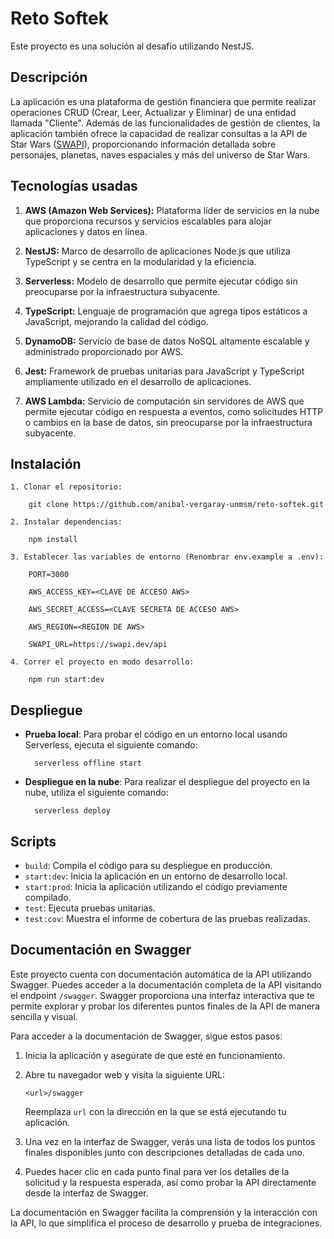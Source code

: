 
 # Reto Softek
 
Este proyecto es una solución al desafío utilizando NestJS.

## Descripción

La aplicación es una plataforma de gestión financiera que permite realizar operaciones CRUD (Crear, Leer, Actualizar y Eliminar) de una entidad llamada "Cliente". Además de las funcionalidades de gestión de clientes, la aplicación también ofrece la capacidad de realizar consultas a la API de Star Wars ([SWAPI](https://swapi.dev/)), proporcionando información detallada sobre personajes, planetas, naves espaciales y más del universo de Star Wars.

## Tecnologías usadas

1.  **AWS (Amazon Web Services):** Plataforma líder de servicios en la nube que proporciona recursos y servicios escalables para alojar aplicaciones y datos en línea.
    
2.  **NestJS:** Marco de desarrollo de aplicaciones Node.js que utiliza TypeScript y se centra en la modularidad y la eficiencia.
    
3.  **Serverless:** Modelo de desarrollo que permite ejecutar código sin preocuparse por la infraestructura subyacente.
    
4.  **TypeScript:** Lenguaje de programación que agrega tipos estáticos a JavaScript, mejorando la calidad del código.
    
5.  **DynamoDB:** Servicio de base de datos NoSQL altamente escalable y administrado proporcionado por AWS.
    
6.  **Jest:** Framework de pruebas unitarias para JavaScript y TypeScript ampliamente utilizado en el desarrollo de aplicaciones.

8. **AWS Lambda:** Servicio de computación sin servidores de AWS que permite ejecutar código en respuesta a eventos, como solicitudes HTTP o cambios en la base de datos, sin preocuparse por la infraestructura subyacente.


## Instalación

 ``1. Clonar el repositorio:`` 

		git clone https://github.com/anibal-vergaray-unmsm/reto-softek.git
 ``2. Instalar dependencias:`` 

		npm install

`3. Establecer las variables de entorno (Renombrar env.example a .env):`

		PORT=3000

		AWS_ACCESS_KEY=<CLAVE DE ACCESO AWS>

		AWS_SECRET_ACCESS=<CLAVE SECRETA DE ACCESO AWS>

		AWS_REGION=<REGION DE AWS>

		SWAPI_URL=https://swapi.dev/api
		
`4. Correr el proyecto en modo desarrollo:`

		npm run start:dev
	
## Despliegue

- **Prueba local**: Para probar el código en un entorno local usando Serverless, ejecuta el siguiente comando:

		serverless offline start	
- **Despliegue en la nube**: Para realizar el despliegue del proyecto en la nube, utiliza el siguiente comando:

		serverless deploy

## Scripts

-  `build`: Compila el código para su despliegue en producción. 
-  `start:dev`: Inicia la aplicación en un entorno de desarrollo local.
-  `start:prod`: Inicia la aplicación utilizando el código previamente compilado. 
-  `test`: Ejecuta pruebas unitarias. 
-  `test:cov`: Muestra el informe de cobertura de las pruebas realizadas.

## Documentación en Swagger

Este proyecto cuenta con documentación automática de la API utilizando Swagger. Puedes acceder a la documentación completa de la API visitando el endpoint `/swagger`. Swagger proporciona una interfaz interactiva que te permite explorar y probar los diferentes puntos finales de la API de manera sencilla y visual.

Para acceder a la documentación de Swagger, sigue estos pasos:

1.  Inicia la aplicación y asegúrate de que esté en funcionamiento.
    
2.  Abre tu navegador web y visita la siguiente URL:
        
    `<url>/swagger` 
    
    Reemplaza `url` con la dirección en la que se está ejecutando tu aplicación.
    
3.  Una vez en la interfaz de Swagger, verás una lista de todos los puntos finales disponibles junto con descripciones detalladas de cada uno.
    
4.  Puedes hacer clic en cada punto final para ver los detalles de la solicitud y la respuesta esperada, así como probar la API directamente desde la interfaz de Swagger.
    
La documentación en Swagger facilita la comprensión y la interacción con la API, lo que simplifica el proceso de desarrollo y prueba de integraciones.

